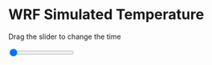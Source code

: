 <h1>WRF Simulated Temperature</h1>
<p>Drag the slider to change the time</p>

<div class="slidecontainer">
<input oninput='setImage(this)' class="slider" type="range" min="0" max="25" value="0" step="1" />
<img id='img'/>
</div>

<script>
var img = document.getElementById('img');
var img_array = ['/assets/images/wrf/t_wrfout_d01_2020-08-05_12:00:00.png',
'/assets/images/wrf/t_wrfout_d01_2020-08-05_13:00:00.png',
'/assets/images/wrf/t_wrfout_d01_2020-08-05_14:00:00.png',
'/assets/images/wrf/t_wrfout_d01_2020-08-05_15:00:00.png',
'/assets/images/wrf/t_wrfout_d01_2020-08-05_16:00:00.png',
'/assets/images/wrf/t_wrfout_d01_2020-08-05_17:00:00.png',
'/assets/images/wrf/t_wrfout_d01_2020-08-05_18:00:00.png',
'/assets/images/wrf/t_wrfout_d01_2020-08-05_19:00:00.png',
'/assets/images/wrf/t_wrfout_d01_2020-08-05_20:00:00.png',
'/assets/images/wrf/t_wrfout_d01_2020-08-05_21:00:00.png',
'/assets/images/wrf/t_wrfout_d01_2020-08-05_22:00:00.png',
'/assets/images/wrf/t_wrfout_d01_2020-08-05_23:00:00.png',
'/assets/images/wrf/t_wrfout_d01_2020-08-06_00:00:00.png',
'/assets/images/wrf/t_wrfout_d01_2020-08-06_01:00:00.png',
'/assets/images/wrf/t_wrfout_d01_2020-08-06_02:00:00.png',
'/assets/images/wrf/t_wrfout_d01_2020-08-06_03:00:00.png',
'/assets/images/wrf/t_wrfout_d01_2020-08-06_04:00:00.png',
'/assets/images/wrf/t_wrfout_d01_2020-08-06_05:00:00.png',
'/assets/images/wrf/t_wrfout_d01_2020-08-06_06:00:00.png',
'/assets/images/wrf/t_wrfout_d01_2020-08-06_07:00:00.png',
'/assets/images/wrf/t_wrfout_d01_2020-08-06_08:00:00.png',
'/assets/images/wrf/t_wrfout_d01_2020-08-06_09:00:00.png',
'/assets/images/wrf/t_wrfout_d01_2020-08-06_10:00:00.png',
'/assets/images/wrf/t_wrfout_d01_2020-08-06_11:00:00.png',
'/assets/images/wrf/t_wrfout_d01_2020-08-06_12:00:00.png',];
function setImage(obj)
{
        var value = obj.value;
        img.src = img_array[value];

}
</script>
